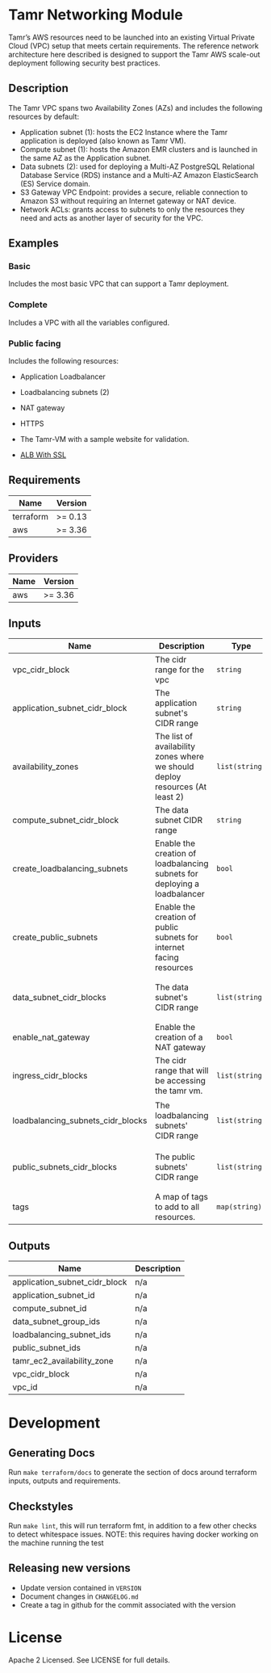 # Tamr Networking Module
Tamr’s AWS resources need to be launched into an existing Virtual Private Cloud (VPC) setup that meets certain requirements. The reference network architecture here described is designed to support the Tamr AWS scale-out deployment following security best practices.

## Description
The Tamr VPC spans two Availability Zones (AZs) and includes the following resources by default:
- Application subnet (1): hosts the EC2 Instance where the Tamr application is deployed (also known as Tamr VM).
- Compute subnet (1): hosts the Amazon EMR clusters and is launched in the same AZ as the Application subnet.
- Data subnets (2): used for deploying a Multi-AZ PostgreSQL Relational Database Service (RDS) instance and a Multi-AZ Amazon ElasticSearch (ES) Service domain.
- S3 Gateway VPC Endpoint: provides a secure, reliable connection to Amazon S3 without requiring an Internet gateway or NAT device.
- Network ACLs: grants access to subnets to only the resources they need and acts as another layer of security for the VPC.

## Examples
### Basic
Includes the most basic VPC that can support a Tamr deployment.
### Complete
Includes a VPC with all the variables configured.

### Public facing
Includes the following resources:
- Application Loadbalancer
- Loadbalancing subnets (2)
- NAT gateway
- HTTPS
- The Tamr-VM with a sample website for validation.

- [ALB With SSL](./examples/ssl-alb)
<!-- BEGINNING OF PRE-COMMIT-TERRAFORM DOCS HOOK -->
## Requirements

| Name | Version |
|------|---------|
| terraform | >= 0.13 |
| aws | >= 3.36 |

## Providers

| Name | Version |
|------|---------|
| aws | >= 3.36 |

## Inputs

| Name | Description | Type | Default | Required |
|------|-------------|------|---------|:--------:|
| vpc\_cidr\_block | The cidr range for the vpc | `string` | n/a | yes |
| application\_subnet\_cidr\_block | The application subnet's CIDR range | `string` | `"10.0.0.0/24"` | no |
| availability\_zones | The list of availability zones where we should deploy resources (At least 2) | `list(string)` | `[]` | no |
| compute\_subnet\_cidr\_block | The data subnet CIDR range | `string` | `"10.0.1.0/24"` | no |
| create\_loadbalancing\_subnets | Enable the creation of loadbalancing subnets for deploying a loadbalancer | `bool` | `false` | no |
| create\_public\_subnets | Enable the creation of public subnets for internet facing resources | `bool` | `false` | no |
| data\_subnet\_cidr\_blocks | The data subnet's CIDR range | `list(string)` | <pre>[<br>  "10.0.2.0/24",<br>  "10.0.3.0/24"<br>]</pre> | no |
| enable\_nat\_gateway | Enable the creation of a NAT gateway | `bool` | `false` | no |
| ingress\_cidr\_blocks | The cidr range that will be accessing the tamr vm. | `list(string)` | <pre>[<br>  "0.0.0.0/0"<br>]</pre> | no |
| loadbalancing\_subnets\_cidr\_blocks | The loadbalancing subnets' CIDR range | `list(string)` | <pre>[<br>  "10.0.4.0/24",<br>  "10.0.5.0/24"<br>]</pre> | no |
| public\_subnets\_cidr\_blocks | The public subnets' CIDR range | `list(string)` | <pre>[<br>  "10.0.100.0/24",<br>  "10.0.101.0/24"<br>]</pre> | no |
| tags | A map of tags to add to all resources. | `map(string)` | `{}` | no |

## Outputs

| Name | Description |
|------|-------------|
| application\_subnet\_cidr\_block | n/a |
| application\_subnet\_id | n/a |
| compute\_subnet\_id | n/a |
| data\_subnet\_group\_ids | n/a |
| loadbalancing\_subnet\_ids | n/a |
| public\_subnet\_ids | n/a |
| tamr\_ec2\_availability\_zone | n/a |
| vpc\_cidr\_block | n/a |
| vpc\_id | n/a |

<!-- END OF PRE-COMMIT-TERRAFORM DOCS HOOK -->

# Development
## Generating Docs
Run `make terraform/docs` to generate the section of docs around terraform inputs, outputs and requirements.

## Checkstyles
Run `make lint`, this will run terraform fmt, in addition to a few other checks to detect whitespace issues.
NOTE: this requires having docker working on the machine running the test

## Releasing new versions
* Update version contained in `VERSION`
* Document changes in `CHANGELOG.md`
* Create a tag in github for the commit associated with the version

# License
Apache 2 Licensed. See LICENSE for full details.
